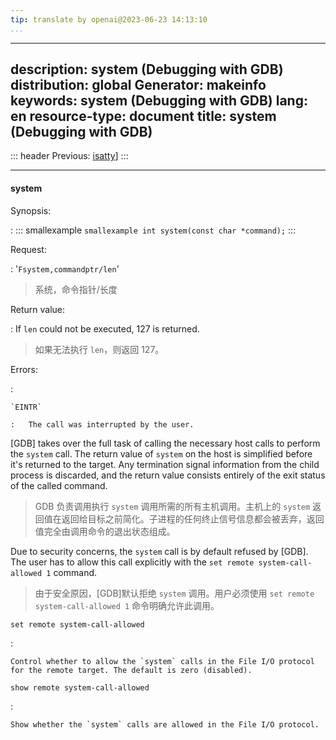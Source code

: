 ```yaml
---
tip: translate by openai@2023-06-23 14:13:10
...
```

---
description: system (Debugging with GDB)
distribution: global
Generator: makeinfo
keywords: system (Debugging with GDB)
lang: en
resource-type: document
title: system (Debugging with GDB)
----------------------------------

::: header
Previous: [isatty](isatty.html#isatty)]
:::

---

#### system

Synopsis:

:   ::: smallexample
``smallexample int system(const char *command);``
:::

Request:

:   '`Fsystem,commandptr/len`'

> 系统，命令指针/长度

Return value:

:   If `len` could not be executed, 127 is returned.

> 如果无法执行 `len`，则返回 127。

Errors:

:

```
`EINTR`

:   The call was interrupted by the user.
```

[GDB] takes over the full task of calling the necessary host calls to perform the `system` call. The return value of `system` on the host is simplified before it's returned to the target. Any termination signal information from the child process is discarded, and the return value consists entirely of the exit status of the called command.

> GDB 负责调用执行 `system` 调用所需的所有主机调用。主机上的 `system` 返回值在返回给目标之前简化。子进程的任何终止信号信息都会被丢弃，返回值完全由调用命令的退出状态组成。

Due to security concerns, the `system` call is by default refused by [GDB]. The user has to allow this call explicitly with the `set remote system-call-allowed 1` command.

> 由于安全原因，[GDB]默认拒绝 `system` 调用。用户必须使用 `set remote system-call-allowed 1` 命令明确允许此调用。

`set remote system-call-allowed`

:

```
Control whether to allow the `system` calls in the File I/O protocol for the remote target. The default is zero (disabled).
```

`show remote system-call-allowed`

:

```
Show whether the `system` calls are allowed in the File I/O protocol.
```
